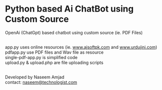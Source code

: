 # Python based Ai ChatBot using Custom Source
OpenAi (ChatGpt) based chatbot using custom source (ie. PDF Files)<br><br>

app.py uses online resources (ie. www.ajsoftpk.com and www.urdujini.com)<br>
pdfapp.py use PDF files and Wav file as resource<br>
single-pdf-app.py is simplified code<br>
upload.py & upload.php are file uploading scripts<br><br>

Developed by Naseem Amjad <br>
contact: naseem@technologist.com
